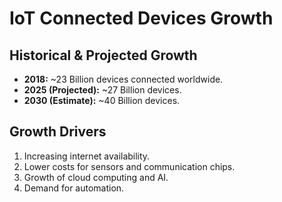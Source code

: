 # IoT Connected Devices Growth

## Historical & Projected Growth

- **2018:** ~23 Billion devices connected worldwide.
- **2025 (Projected):** ~27 Billion devices.
- **2030 (Estimate):** ~40 Billion devices.

## Growth Drivers
1. Increasing internet availability.
2. Lower costs for sensors and communication chips.
3. Growth of cloud computing and AI.
4. Demand for automation.
